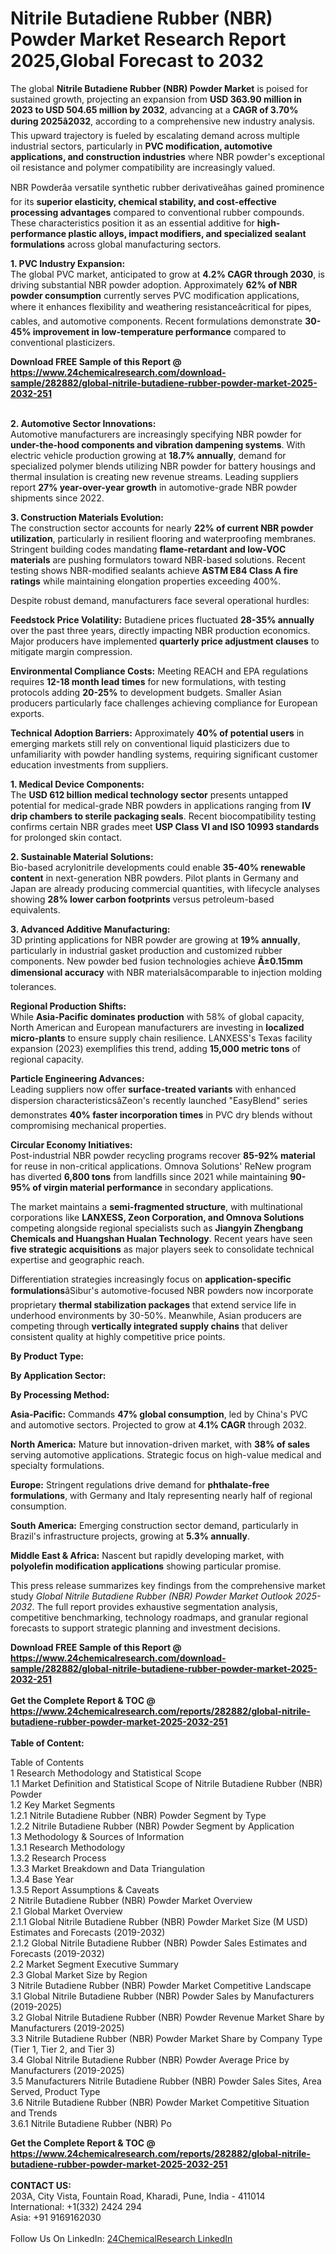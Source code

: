 <h1>Nitrile Butadiene Rubber (NBR) Powder Market Research Report 2025,Global Forecast to 2032</h1><p>The global <strong>Nitrile Butadiene Rubber (NBR) Powder Market</strong> is poised for sustained growth, projecting an expansion from <strong>USD 363.90 million in 2023 to USD 504.65 million by 2032</strong>, advancing at a <strong>CAGR of 3.70% during 2025â2032</strong>, according to a comprehensive new industry analysis. This upward trajectory is fueled by escalating demand across multiple industrial sectors, particularly in <strong>PVC modification, automotive applications, and construction industries</strong> where NBR powder's exceptional oil resistance and polymer compatibility are increasingly valued.</p><p>NBR Powderâa versatile synthetic rubber derivativeâhas gained prominence for its <strong>superior elasticity, chemical stability, and cost-effective processing advantages</strong> compared to conventional rubber compounds. These characteristics position it as an essential additive for <strong>high-performance plastic alloys, impact modifiers, and specialized sealant formulations</strong> across global manufacturing sectors.</p><p><strong>1. PVC Industry Expansion:</strong><br>
The global PVC market, anticipated to grow at <strong>4.2% CAGR through 2030</strong>, is driving substantial NBR powder adoption. Approximately <strong>62% of NBR powder consumption</strong> currently serves PVC modification applications, where it enhances flexibility and weathering resistanceâcritical for pipes, cables, and automotive components. Recent formulations demonstrate <strong>30-45% improvement in low-temperature performance</strong> compared to conventional plasticizers.</p><div><b>Download FREE Sample of this Report @ 
            <a href="https://www.24chemicalresearch.com/download-sample/282882/global-nitrile-butadiene-rubber-powder-market-2025-2032-251">
            https://www.24chemicalresearch.com/download-sample/282882/global-nitrile-butadiene-rubber-powder-market-2025-2032-251</a></b></div><br><p><strong>2. Automotive Sector Innovations:</strong><br>
Automotive manufacturers are increasingly specifying NBR powder for <strong>under-the-hood components and vibration dampening systems</strong>. With electric vehicle production growing at <strong>18.7% annually</strong>, demand for specialized polymer blends utilizing NBR powder for battery housings and thermal insulation is creating new revenue streams. Leading suppliers report <strong>27% year-over-year growth</strong> in automotive-grade NBR powder shipments since 2022.</p><p><strong>3. Construction Materials Evolution:</strong><br>
The construction sector accounts for nearly <strong>22% of current NBR powder utilization</strong>, particularly in resilient flooring and waterproofing membranes. Stringent building codes mandating <strong>flame-retardant and low-VOC materials</strong> are pushing formulators toward NBR-based solutions. Recent testing shows NBR-modified sealants achieve <strong>ASTM E84 Class A fire ratings</strong> while maintaining elongation properties exceeding 400%.</p><p>Despite robust demand, manufacturers face several operational hurdles:</p><p><strong>Feedstock Price Volatility:</strong> Butadiene prices fluctuated <strong>28-35% annually</strong> over the past three years, directly impacting NBR production economics. Major producers have implemented <strong>quarterly price adjustment clauses</strong> to mitigate margin compression.</p><p><strong>Environmental Compliance Costs:</strong> Meeting REACH and EPA regulations requires <strong>12-18 month lead times</strong> for new formulations, with testing protocols adding <strong>20-25%</strong> to development budgets. Smaller Asian producers particularly face challenges achieving compliance for European exports.</p><p><strong>Technical Adoption Barriers:</strong> Approximately <strong>40% of potential users</strong> in emerging markets still rely on conventional liquid plasticizers due to unfamiliarity with powder handling systems, requiring significant customer education investments from suppliers.</p><p><strong>1. Medical Device Components:</strong><br>
The <strong>USD 612 billion medical technology sector</strong> presents untapped potential for medical-grade NBR powders in applications ranging from <strong>IV drip chambers to sterile packaging seals</strong>. Recent biocompatibility testing confirms certain NBR grades meet <strong>USP Class VI and ISO 10993 standards</strong> for prolonged skin contact.</p><p><strong>2. Sustainable Material Solutions:</strong><br>
Bio-based acrylonitrile developments could enable <strong>35-40% renewable content</strong> in next-generation NBR powders. Pilot plants in Germany and Japan are already producing commercial quantities, with lifecycle analyses showing <strong>28% lower carbon footprints</strong> versus petroleum-based equivalents.</p><p><strong>3. Advanced Additive Manufacturing:</strong><br>
3D printing applications for NBR powder are growing at <strong>19% annually</strong>, particularly in industrial gasket production and customized rubber components. New powder bed fusion technologies achieve <strong>Â±0.15mm dimensional accuracy</strong> with NBR materialsâcomparable to injection molding tolerances.</p><p><strong>Regional Production Shifts:</strong><br>
	While <strong>Asia-Pacific dominates production</strong> with 58% of global capacity, North American and European manufacturers are investing in <strong>localized micro-plants</strong> to ensure supply chain resilience. LANXESS's Texas facility expansion (2023) exemplifies this trend, adding <strong>15,000 metric tons</strong> of regional capacity.</p><p><strong>Particle Engineering Advances:</strong><br>
	Leading suppliers now offer <strong>surface-treated variants</strong> with enhanced dispersion characteristicsâZeon's recently launched "EasyBlend" series demonstrates <strong>40% faster incorporation times</strong> in PVC dry blends without compromising mechanical properties.</p><p><strong>Circular Economy Initiatives:</strong><br>
	Post-industrial NBR powder recycling programs recover <strong>85-92% material</strong> for reuse in non-critical applications. Omnova Solutions' ReNew program has diverted <strong>6,800 tons</strong> from landfills since 2021 while maintaining <strong>90-95% of virgin material performance</strong> in secondary applications.</p><p>The market maintains a <strong>semi-fragmented structure</strong>, with multinational corporations like <strong>LANXESS, Zeon Corporation, and Omnova Solutions</strong> competing alongside regional specialists such as <strong>Jiangyin Zhengbang Chemicals and Huangshan Hualan Technology</strong>. Recent years have seen <strong>five strategic acquisitions</strong> as major players seek to consolidate technical expertise and geographic reach.</p><p>Differentiation strategies increasingly focus on <strong>application-specific formulations</strong>âSibur's automotive-focused NBR powders now incorporate proprietary <strong>thermal stabilization packages</strong> that extend service life in underhood environments by 30-50%. Meanwhile, Asian producers are competing through <strong>vertically integrated supply chains</strong> that deliver consistent quality at highly competitive price points.</p><p><strong>By Product Type:</strong></p><p><strong>By Application Sector:</strong></p><p><strong>By Processing Method:</strong></p><p><strong>Asia-Pacific:</strong> Commands <strong>47% global consumption</strong>, led by China's PVC and automotive sectors. Projected to grow at <strong>4.1% CAGR</strong> through 2032.</p><p><strong>North America:</strong> Mature but innovation-driven market, with <strong>38% of sales</strong> serving automotive applications. Strategic focus on high-value medical and specialty formulations.</p><p><strong>Europe:</strong> Stringent regulations drive demand for <strong>phthalate-free formulations</strong>, with Germany and Italy representing nearly half of regional consumption.</p><p><strong>South America:</strong> Emerging construction sector demand, particularly in Brazil's infrastructure projects, growing at <strong>5.3% annually</strong>.</p><p><strong>Middle East &amp; Africa:</strong> Nascent but rapidly developing market, with <strong>polyolefin modification applications</strong> showing particular promise.</p><p>This press release summarizes key findings from the comprehensive market study <em>Global Nitrile Butadiene Rubber (NBR) Powder Market Outlook 2025-2032</em>. The full report provides exhaustive segmentation analysis, competitive benchmarking, technology roadmaps, and granular regional forecasts to support strategic planning and investment decisions.</p><div><b>Download FREE Sample of this Report @ 
            <a href="https://www.24chemicalresearch.com/download-sample/282882/global-nitrile-butadiene-rubber-powder-market-2025-2032-251">
            https://www.24chemicalresearch.com/download-sample/282882/global-nitrile-butadiene-rubber-powder-market-2025-2032-251</a></b></div><br><div><b>Get the Complete Report & TOC @ 
            <a href="https://www.24chemicalresearch.com/reports/282882/global-nitrile-butadiene-rubber-powder-market-2025-2032-251">
            https://www.24chemicalresearch.com/reports/282882/global-nitrile-butadiene-rubber-powder-market-2025-2032-251</a></b></div><br>
            <b>Table of Content:</b><p>Table of Contents<br />
1 Research Methodology and Statistical Scope<br />
1.1 Market Definition and Statistical Scope of Nitrile Butadiene Rubber (NBR) Powder<br />
1.2 Key Market Segments<br />
1.2.1 Nitrile Butadiene Rubber (NBR) Powder Segment by Type<br />
1.2.2 Nitrile Butadiene Rubber (NBR) Powder Segment by Application<br />
1.3 Methodology & Sources of Information<br />
1.3.1 Research Methodology<br />
1.3.2 Research Process<br />
1.3.3 Market Breakdown and Data Triangulation<br />
1.3.4 Base Year<br />
1.3.5 Report Assumptions & Caveats<br />
2 Nitrile Butadiene Rubber (NBR) Powder Market Overview<br />
2.1 Global Market Overview<br />
2.1.1 Global Nitrile Butadiene Rubber (NBR) Powder Market Size (M USD) Estimates and Forecasts (2019-2032)<br />
2.1.2 Global Nitrile Butadiene Rubber (NBR) Powder Sales Estimates and Forecasts (2019-2032)<br />
2.2 Market Segment Executive Summary<br />
2.3 Global Market Size by Region<br />
3 Nitrile Butadiene Rubber (NBR) Powder Market Competitive Landscape<br />
3.1 Global Nitrile Butadiene Rubber (NBR) Powder Sales by Manufacturers (2019-2025)<br />
3.2 Global Nitrile Butadiene Rubber (NBR) Powder Revenue Market Share by Manufacturers (2019-2025)<br />
3.3 Nitrile Butadiene Rubber (NBR) Powder Market Share by Company Type (Tier 1, Tier 2, and Tier 3)<br />
3.4 Global Nitrile Butadiene Rubber (NBR) Powder Average Price by Manufacturers (2019-2025)<br />
3.5 Manufacturers Nitrile Butadiene Rubber (NBR) Powder Sales Sites, Area Served, Product Type<br />
3.6 Nitrile Butadiene Rubber (NBR) Powder Market Competitive Situation and Trends<br />
3.6.1 Nitrile Butadiene Rubber (NBR) Po</p><div><b>Get the Complete Report & TOC @ 
            <a href="https://www.24chemicalresearch.com/reports/282882/global-nitrile-butadiene-rubber-powder-market-2025-2032-251">
            https://www.24chemicalresearch.com/reports/282882/global-nitrile-butadiene-rubber-powder-market-2025-2032-251</a></b></div><br><b>CONTACT US:</b><br>
            203A, City Vista, Fountain Road, Kharadi, Pune, India - 411014<br>
            International: +1(332) 2424 294<br>
            Asia: +91 9169162030 <br><br>
            Follow Us On LinkedIn: <a href="https://www.linkedin.com/company/24chemicalresearch/">24ChemicalResearch LinkedIn</a>